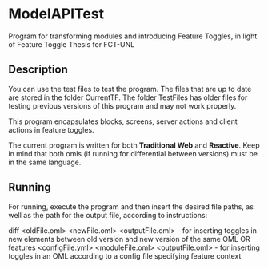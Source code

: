 # ModelAPITest
Program for transforming modules and introducing Feature Toggles, in light of Feature Toggle Thesis for FCT-UNL

## Description

You can use the test files to test the program. The files that are up to date are stored in the folder CurrentTF. The folder TestFiles has older files for testing previous versions of this program and may not work properly.

This program encapsulates blocks, screens, server actions and client actions in feature toggles.

The current program is written for both **Traditional Web** and **Reactive**. Keep in mind that both omls (if running for differential between versions) must be in the same language.

## Running

For running, execute the program and then insert the desired file paths, as well as the path for the output file, according to instructions:

diff <oldFile.oml> <newFile.oml> <outputFile.oml> - for inserting toggles in new elements between old version and new version of the same OML
OR
features <configFile.yml> <moduleFile.oml> <outputFile.oml> - for inserting toggles in an OML according to a config file specifying feature context
